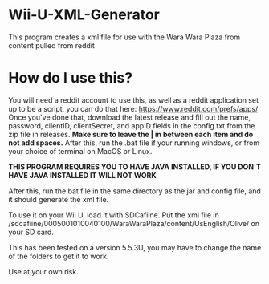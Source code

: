 # Wii-U-XML-Generator
This program creates a xml file for use with the Wara Wara Plaza from content pulled from reddit

# How do I use this?
You will need a reddit account to use this, as well as a reddit application set up to be a script, you can do that here: https://www.reddit.com/prefs/apps/
Once you've done that, download the latest release and fill out the name, password, clientID, clientSecret, and appID fields in the config.txt from the zip file in releases. **Make sure to leave the | in between each item and do not add spaces.** After this, run the .bat file if your running windows, or from your choice of terminal on MacOS or Linux. 

**THIS PROGRAM REQUIRES YOU TO HAVE JAVA INSTALLED, IF YOU DON'T HAVE JAVA INSTALLED IT WILL NOT WORK**

After this, run the bat file in the same directory as the jar and config file, and it should generate the xml file.

To use it on your Wii U, load it with SDCafiine.
Put the xml file in /sdcafiine/0005001010040100/WaraWaraPlaza/content/UsEnglish/Olive/ on your SD card. 

This has been tested on a version 5.5.3U, you may have to change the name of the folders to get it to work. 

Use at your own risk.
